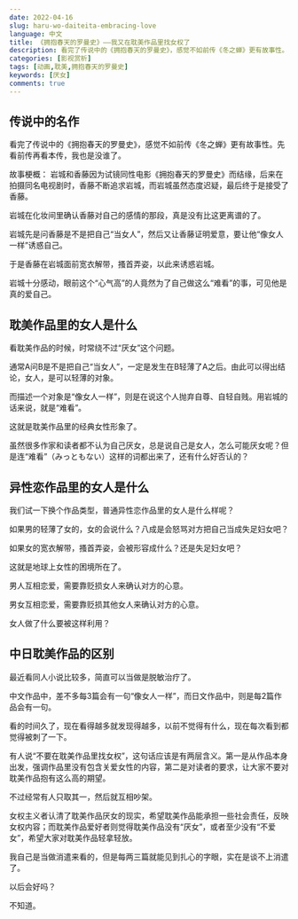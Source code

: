 ```yaml
---
date: 2022-04-16
slug: haru-wo-daiteita-embracing-love
language: 中文
title: 《拥抱春天的罗曼史》——我又在耽美作品里找女权了
description: 看完了传说中的《拥抱春天的罗曼史》，感觉不如前传《冬之蝉》更有故事性。先看前传再看本传，我也是没谁了。
categories: [影视赏析]
tags: [动画,耽美,拥抱春天的罗曼史]
keywords: [厌女]
comments: true
---
```


## 传说中的名作

看完了传说中的《拥抱春天的罗曼史》，感觉不如前传《冬之蝉》更有故事性。先看前传再看本传，我也是没谁了。

故事梗概： 岩城和香藤因为试镜同性电影《拥抱春天的罗曼史》而结缘，后来在拍摄同名电视剧时，香藤不断追求岩城，而岩城虽然态度迟疑，最后终于是接受了香藤。

岩城在化妆间里确认香藤对自己的感情的那段，真是没有比这更离谱的了。

岩城先是问香藤是不是把自己“当女人”，然后又让香藤证明爱意，要让他“像女人一样”诱惑自己。

于是香藤在岩城面前宽衣解带，搔首弄姿，以此来诱惑岩城。

岩城十分感动，眼前这个“心气高”的人竟然为了自己做这么“难看”的事，可见他是真的爱自己。

## 耽美作品里的女人是什么

看耽美作品的时候，时常绕不过“厌女”这个问题。

通常A问B是不是把自己“当女人”，一定是发生在B轻薄了A之后。由此可以得出结论，女人，是可以轻薄的对象。

而描述一个对象是“像女人一样”，则是在说这个人抛弃自尊、自轻自贱。用岩城的话来说，就是“难看”。

这就是耽美作品里的经典女性形象了。

虽然很多作家和读者都不认为自己厌女，总是说自己是女人，怎么可能厌女呢？但是连“难看”（みっともない）这样的词都出来了，还有什么好否认的？

## 异性恋作品里的女人是什么

我们试一下换个作品类型，普通异性恋作品里的女人是什么样呢？

如果男的轻薄了女的，女的会说什么？八成是会怒骂对方把自己当成失足妇女吧？

如果女的宽衣解带，搔首弄姿，会被形容成什么？还是失足妇女吧？

这就是地球上女性的困境所在了。

男人互相恋爱，需要靠贬损女人来确认对方的心意。

男女互相恋爱，需要靠贬损其他女人来确认对方的心意。

女人做了什么要被这样利用？

## 中日耽美作品的区别

最近看同人小说比较多，简直可以当做是脱敏治疗了。

中文作品中，差不多每3篇会有一句“像女人一样”，而日文作品中，则是每2篇作品会有一句。

看的时间久了，现在看得越多就发现得越多，以前不觉得有什么，现在每次看到都觉得被刺了一下。

有人说“不要在耽美作品里找女权”，这句话应该是有两层含义。第一是从作品本身出发，强调作品里没有包含关爱女性的内容，第二是对读者的要求，让大家不要对耽美作品抱有这么高的期望。

不过经常有人只取其一，然后就互相吵架。

女权主义者认清了耽美作品厌女的现实，希望耽美作品能承担一些社会责任，反映女权内容；而耽美作品爱好者则觉得耽美作品没有“厌女”，或者至少没有“不爱女”，希望大家对耽美作品轻拿轻放。

我自己是当做消遣来看的，但是每两三篇就能见到扎心的字眼，实在是谈不上消遣了。

以后会好吗？

不知道。
